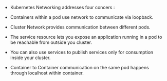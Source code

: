 - Kubernetes Networking addresses four concers : 

- Containers within a pod use network to communicate via loopback. 

- Cluster Network provides communication between different pods. 

- The service resource lets you expose an application running in a pod to be reachable from outside you cluster.


- You can also use services to publish services only for consumption inside your cluster. 


- Container to Container communication on the same pod happens through localhost within container.

